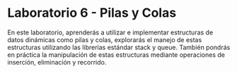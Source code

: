 # Laboratorio 6 - Pilas y Colas

En este laboratorio, aprenderás a utilizar e implementar estructuras de datos dinámicas como pilas y colas, explorarás el manejo de estas estructuras utilizando las librerías estándar stack y queue. También pondrás en práctica la manipulación de estas estructuras mediante operaciones de inserción, eliminación y recorrido.
